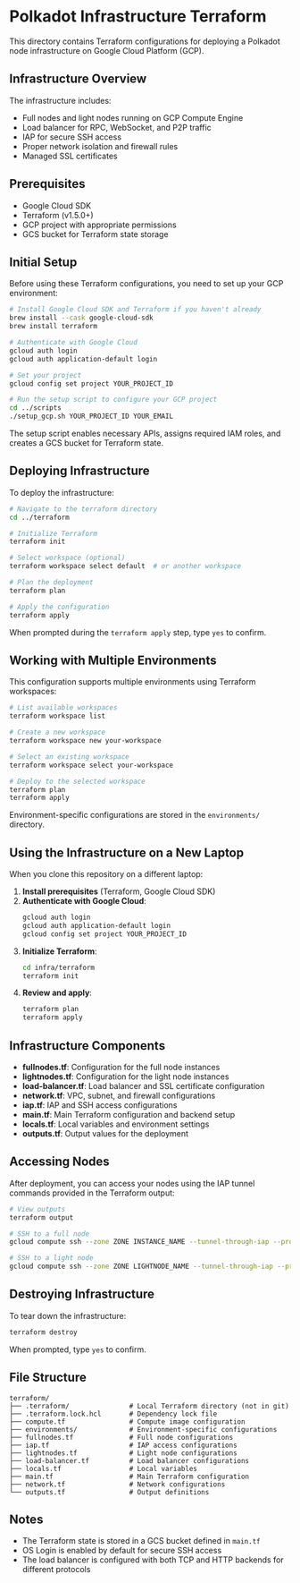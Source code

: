 # Polkadot Infrastructure Terraform

This directory contains Terraform configurations for deploying a Polkadot node infrastructure on Google Cloud Platform (GCP).

## Infrastructure Overview

The infrastructure includes:
- Full nodes and light nodes running on GCP Compute Engine
- Load balancer for RPC, WebSocket, and P2P traffic
- IAP for secure SSH access
- Proper network isolation and firewall rules
- Managed SSL certificates

## Prerequisites

- Google Cloud SDK
- Terraform (v1.5.0+)
- GCP project with appropriate permissions
- GCS bucket for Terraform state storage

## Initial Setup

Before using these Terraform configurations, you need to set up your GCP environment:

```bash
# Install Google Cloud SDK and Terraform if you haven't already
brew install --cask google-cloud-sdk
brew install terraform

# Authenticate with Google Cloud
gcloud auth login
gcloud auth application-default login

# Set your project
gcloud config set project YOUR_PROJECT_ID

# Run the setup script to configure your GCP project
cd ../scripts
./setup_gcp.sh YOUR_PROJECT_ID YOUR_EMAIL
```

The setup script enables necessary APIs, assigns required IAM roles, and creates a GCS bucket for Terraform state.

## Deploying Infrastructure

To deploy the infrastructure:

```bash
# Navigate to the terraform directory
cd ../terraform

# Initialize Terraform
terraform init

# Select workspace (optional)
terraform workspace select default  # or another workspace

# Plan the deployment
terraform plan

# Apply the configuration
terraform apply
```

When prompted during the `terraform apply` step, type `yes` to confirm.

## Working with Multiple Environments

This configuration supports multiple environments using Terraform workspaces:

```bash
# List available workspaces
terraform workspace list

# Create a new workspace
terraform workspace new your-workspace

# Select an existing workspace
terraform workspace select your-workspace

# Deploy to the selected workspace
terraform plan
terraform apply
```

Environment-specific configurations are stored in the `environments/` directory.

## Using the Infrastructure on a New Laptop

When you clone this repository on a different laptop:

1. **Install prerequisites** (Terraform, Google Cloud SDK)
2. **Authenticate with Google Cloud**:
   ```bash
   gcloud auth login
   gcloud auth application-default login
   gcloud config set project YOUR_PROJECT_ID
   ```
3. **Initialize Terraform**:
   ```bash
   cd infra/terraform
   terraform init
   ```
4. **Review and apply**:
   ```bash
   terraform plan
   terraform apply
   ```

## Infrastructure Components

- **fullnodes.tf**: Configuration for the full node instances
- **lightnodes.tf**: Configuration for the light node instances
- **load-balancer.tf**: Load balancer and SSL certificate configuration
- **network.tf**: VPC, subnet, and firewall configurations
- **iap.tf**: IAP and SSH access configurations
- **main.tf**: Main Terraform configuration and backend setup
- **locals.tf**: Local variables and environment settings
- **outputs.tf**: Output values for the deployment

## Accessing Nodes

After deployment, you can access your nodes using the IAP tunnel commands provided in the Terraform output:

```bash
# View outputs
terraform output

# SSH to a full node
gcloud compute ssh --zone ZONE INSTANCE_NAME --tunnel-through-iap --project PROJECT_ID

# SSH to a light node
gcloud compute ssh --zone ZONE LIGHTNODE_NAME --tunnel-through-iap --project PROJECT_ID
```

## Destroying Infrastructure

To tear down the infrastructure:

```bash
terraform destroy
```

When prompted, type `yes` to confirm.

## File Structure

```
terraform/
├── .terraform/               # Local Terraform directory (not in git)
├── .terraform.lock.hcl       # Dependency lock file
├── compute.tf                # Compute image configuration
├── environments/             # Environment-specific configurations
├── fullnodes.tf              # Full node configurations
├── iap.tf                    # IAP access configurations
├── lightnodes.tf             # Light node configurations
├── load-balancer.tf          # Load balancer configurations
├── locals.tf                 # Local variables
├── main.tf                   # Main Terraform configuration
├── network.tf                # Network configurations
└── outputs.tf                # Output definitions
```

## Notes

- The Terraform state is stored in a GCS bucket defined in `main.tf`
- OS Login is enabled by default for secure SSH access
- The load balancer is configured with both TCP and HTTP backends for different protocols 